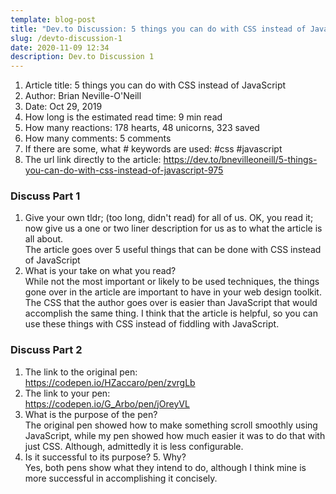 ```yaml
---
template: blog-post
title: "Dev.to Discussion: 5 things you can do with CSS instead of JavaScript"
slug: /devto-discussion-1
date: 2020-11-09 12:34
description: Dev.to Discussion 1
---
```

1. Article title: 5 things you can do with CSS instead of JavaScript
2. Author: Brian Neville-O'Neill
3. Date: Oct 29, 2019
4. How long is the estimated read time: 9 min read
5. How many reactions: 178 hearts, 48 unicorns, 323 saved
6. How many comments: 5 comments
7. If there are some, what # keywords are used: #css #javascript
8. The url link directly to the article: <https://dev.to/bnevilleoneill/5-things-you-can-do-with-css-instead-of-javascript-975>

### **Discuss Part 1**

1. Give your own tldr; (too long, didn't read) for all of us. OK, you read it; now give us a one or two liner description for us as to what the article is all about.\
   The article goes over 5 useful things that can be done with CSS instead of JavaScript
2. What is your take on what you read?\
   While not the most important or likely to be used techniques, the things gone over in the article are important to have in your web design toolkit. The CSS that the author goes over is easier than JavaScript that would accomplish the same thing. I think that the article is helpful, so you can use these things with CSS instead of fiddling with JavaScript.

### **Discuss Part 2**

1. The link to the original pen: \
   <https://codepen.io/HZaccaro/pen/zvrgLb>
2. The link to your pen: \
   <https://codepen.io/G_Arbo/pen/jOreyVL>
3. What is the purpose of the pen?\
   The original pen showed how to make something scroll smoothly using JavaScript, while my pen showed how much easier it was to do that with just CSS. Although, admittedly it is less configurable.
4. Is it successful to its purpose? 5. Why?\
   Yes, both pens show what they intend to do, although I think mine is more successful in accomplishing it concisely.